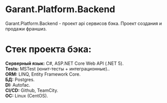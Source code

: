 # Garant.Platform.Backend
Garant.Platform.Backend - проект api сервисов бэка. Проект создания и продажи франшиз.

# Стек проекта бэка:
<strong>Серверный язык:</strong> C#, ASP.NET Core Web API (.NET 5).<br/>
<strong>Tests:</strong> MSTest (юнит-тесты + интеграционные)..<br/>
<strong>ORM:</strong> LINQ, Entity Framework Core.<br/>
<strong>БД:</strong> Postgres.<br/>
<strong>DI:</strong> Autofac.<br/>
<strong>CI/CD:</strong> Github, TeamCity.<br/>
<strong>OC:</strong> Linux (CentOS).<br/>
